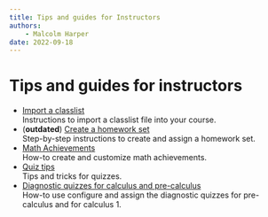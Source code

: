```yaml
---
title: Tips and guides for Instructors
authors:
    - Malcolm Harper
date: 2022-09-18
---
```


# Tips and guides for instructors

* [Import a classlist](ins-import-classlist.md)  
    Instructions to import a classlist file into your course.
* (**outdated**) [Create a homework set](ins-create-set.md)  
    Step-by-step instructions to create and assign a homework set.
* [Math Achievements](ins-math-achievements.md)  
    How-to create and customize math achievements.
* [Quiz tips](ins-quiz-tips.md)  
    Tips and tricks for quizzes.
* [Diagnostic quizzes for calculus and pre-calculus](ins-diagnostic-quizzes.md)  
    How-to use configure and assign the diagnostic quizzes for pre-calculus and for calculus 1.
